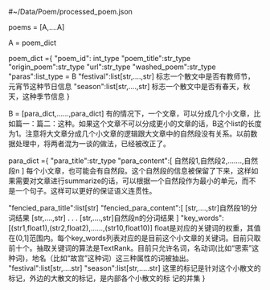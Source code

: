 #~/Data/Poem/processed_poem.json

poems = [A,….A]

A  = poem_dict

poem_dict ={
"poem_id": int_type
"poem_title":str_type 
"origin_poem":str_type
"url":str_type
"washed_poem":str_type
"paras":list_type = B
"festival":list[str,….,str] 标志一个散文中是否有教师节，元宵节这种节日信息
"season":list[str,….,str] 标志一个散文中是否有春天，秋天，这种季节信息
}

B = [para_dict,……,para_dict] 有的情况下，一个文章，可以分成几个小文章，比如篇一：篇二：这种。如果这个文章不可以分成更小的文章的话，B这个list的长度为1。注意将大文章分成几个小文章的逻辑跟大文章中的自然段没有关系。以前数据处理中，将两者混为一谈的做法，已经被改正了。

para_dict ={ 
"para_title":str_type
"para_content":[
			自然段1,自然段2,…….,自然段n 
			]
每个小文章，也可能会有自然段。这个自然段的信息被保留了下来，这样如果需要对文章进行summarize的话，可以根据一个自然段作为最小的单元，而不是一个句子。这样可以更好的保证语义连贯性。

"fencied_para_title":list[str]
"fencied_para_content":[
					[str,….,str]自然段1的分词结果
					[str,….,str]
					.
					.
					.
					[str,….,str]自然段n的分词结果
				     ]
"key_words":[(str1,float1),(str2,float2),……,(str10,float10)] float是对应的关键词的权重，其值在(0,1]范围内。每个key_words列表对应的是目前这个小文章的关键词。目前只取前十个。抽取关键词的算法是TextRank。目前只允许名词，名动词(比如“思索”这种词)，地名（比如“故宫”这种词）这三种属性的词被抽出。
"festival":list[str,….str] 
"season":list[str,…..str] 这里的标记是针对这个小散文的标记，外边的大散文的标记，是内部各个小散文的标        记的并集
}
